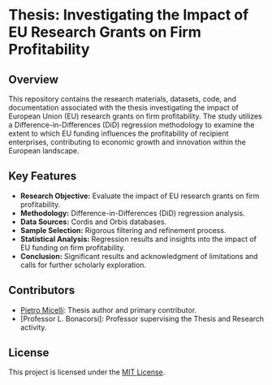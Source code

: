 # Thesis: Investigating the Impact of EU Research Grants on Firm Profitability

## Overview

This repository contains the research materials, datasets, code, and documentation associated with the thesis investigating the impact of European Union (EU) research grants on firm profitability. The study utilizes a Difference-in-Differences (DiD) regression methodology to examine the extent to which EU funding influences the profitability of recipient enterprises, contributing to economic growth and innovation within the European landscape.

## Key Features

- **Research Objective:** Evaluate the impact of EU research grants on firm profitability.
- **Methodology:** Difference-in-Differences (DiD) regression analysis.
- **Data Sources:** Cordis and Orbis databases.
- **Sample Selection:** Rigorous filtering and refinement process.
- **Statistical Analysis:** Regression results and insights into the impact of EU funding on firm profitability.
- **Conclusion:** Significant results and acknowledgment of limitations and calls for further scholarly exploration.

## Contributors

- [Pietro Micelli](https://github.com/pietromicelli): Thesis author and primary contributor.
- [Professor L. Bonacorsi]: Professor supervising the Thesis and Research activity. 

## License

This project is licensed under the [MIT License](LICENSE).
